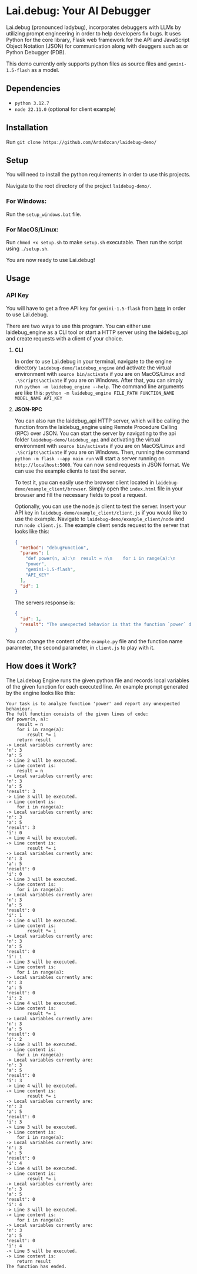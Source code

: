 # Lai.debug: Your AI Debugger
Lai.debug (pronounced ladybug), incorporates debuggers with LLMs by utilizing prompt engineering in order to help developers fix bugs. It uses Python for the core library, Flask web framework for the API and JavaScript Object Notation (JSON) for communication along with deuggers such as or Python Debugger (PDB).

This demo currently only supports python files as source files and `gemini-1.5-flash` as a model.
## Dependencies
* `python 3.12.7`
* `node 22.11.0` (optional for client example)

## Installation
Run `git clone https://github.com/ArdaOzcan/laidebug-demo/`

## Setup
You will need to install the python requirements in order to use this projects.

Navigate to the root directory of the project `laidebug-demo/`.

### For Windows:
Run the `setup_windows.bat` file.

### For MacOS/Linux:
Run `chmod +x setup.sh` to make `setup.sh` executable.
Then run the script using `./setup.sh`.

You are now ready to use Lai.debug!

## Usage
### API Key
You will have to get a free API key for `gemini-1.5-flash` from [here](https://aistudio.google.com/apikey) in order to use Lai.debug.

There are two ways to use this program. You can either use laidebug_engine as a CLI tool or start a HTTP server using the laidebug_api and create requests with a client of your choice.
1. **CLI**
   
   In order to use Lai.debug in your terminal, navigate to the engine directory `laidebug-demo/laidebug_engine` and activate the virtual environment with `source bin/activate` if you are on MacOS/Linux and `.\Scripts\activate` if you are on Windows.
   After that, you can simply run `python -m laidebug_engine --help`. The command line arguments are like this: `python -m laidebug_engine FILE_PATH FUNCTION_NAME MODEL_NAME API_KEY`

3. **JSON-RPC**
   
   You can also run the laidebug_api HTTP server, which will be calling the function from the laidebug_engine using Remote Procedure Calling (RPC) over JSON.
   You can start the server by navigating to the api folder `laidebug-demo/laidebug_api` and activating the virtual environment with `source bin/activate` if you are on MacOS/Linux and `.\Scripts\activate` if you are on Windows. Then, running the command `python -m flask --app main run` will start a server running on `http://localhost:5000`. You can now send requests in JSON format. We can use the example clients to test the server.
  
   To test it, you can easily use the browser client located in `laidebug-demo/example_client/browser`. Simply open the `index.html` file in your browser and fill the necessary fields to post a request.
  
   Optionally, you can use the node.js client to test the server. Insert your API key in `laidebug-demo/example_client/client.js` if you would like to use the example.
   Navigate to `laidebug-demo/example_client/node` and run `node client.js`.
   The example client sends request to the server that looks like this:
   ```json
   {
     "method": "debugFunction",
     "params": [
       "def power(n, a):\n	result = n\n	for i in range(a):\n		result *= i\n	return result\n\npower(3, 5)",
       "power",
       "gemini-1.5-flash",
       "API_KEY"
     ],
     "id": 1
   }
   ```
   The servers response is:
   ```json
   {
     "id": 1,
     "result": "The unexpected behavior is that the function `power` does not actually compute a power.  It initializes `result` to `n`, but then the loop `for i in range(a): result *= i` iteratively multiplies `result` by `i`, where `i` ranges from 0 to `a-1`.\n\nBecause `i` starts at 0, the first iteration results in `result *= 0`, which sets `result` to 0.  All subsequent multiplications will also result in 0. Therefore, the function always returns 0 regardless of the input values of `n` and `a`.\n\nTo calculate a power (a<sup>n</sup>), the loop should be structured differently.  It should repeatedly multiply `result` by `a`, `n` times.  For example:\n\n```python\ndef power(a, n):\n  result = 1  # Initialize to 1, not n\n  for _ in range(n):\n    result *= a\n  return result\n```\nor even more concisely using the `**` operator:\n\n```python\ndef power(a, n):\n  return a**n\n```\nThe provided code has a fundamental flaw in its logic for calculating the power.\n"
   }
   ```

You can change the content of the `example.py` file and the function name parameter, the second parameter, in `client.js` to play with it.

## How does it Work?
The Lai.debug Engine runs the given python file and records local variables of the given function for each executed line. An example prompt generated by the engine looks like this:
```
Your task is to analyze function 'power' and report any unexpected behaviour.
The full function consists of the given lines of code:
def power(n, a):
    result = n
    for i in range(a):
        result *= i
    return result
-> Local variables currently are:
'n': 3
'a': 5
-> Line 2 will be executed.
-> Line content is:
    result = n
-> Local variables currently are:
'n': 3
'a': 5
'result': 3
-> Line 3 will be executed.
-> Line content is:
    for i in range(a):
-> Local variables currently are:
'n': 3
'a': 5
'result': 3
'i': 0
-> Line 4 will be executed.
-> Line content is:
        result *= i
-> Local variables currently are:
'n': 3
'a': 5
'result': 0
'i': 0
-> Line 3 will be executed.
-> Line content is:
    for i in range(a):
-> Local variables currently are:
'n': 3
'a': 5
'result': 0
'i': 1
-> Line 4 will be executed.
-> Line content is:
        result *= i
-> Local variables currently are:
'n': 3
'a': 5
'result': 0
'i': 1
-> Line 3 will be executed.
-> Line content is:
    for i in range(a):
-> Local variables currently are:
'n': 3
'a': 5
'result': 0
'i': 2
-> Line 4 will be executed.
-> Line content is:
        result *= i
-> Local variables currently are:
'n': 3
'a': 5
'result': 0
'i': 2
-> Line 3 will be executed.
-> Line content is:
    for i in range(a):
-> Local variables currently are:
'n': 3
'a': 5
'result': 0
'i': 3
-> Line 4 will be executed.
-> Line content is:
        result *= i
-> Local variables currently are:
'n': 3
'a': 5
'result': 0
'i': 3
-> Line 3 will be executed.
-> Line content is:
    for i in range(a):
-> Local variables currently are:
'n': 3
'a': 5
'result': 0
'i': 4
-> Line 4 will be executed.
-> Line content is:
        result *= i
-> Local variables currently are:
'n': 3
'a': 5
'result': 0
'i': 4
-> Line 3 will be executed.
-> Line content is:
    for i in range(a):
-> Local variables currently are:
'n': 3
'a': 5
'result': 0
'i': 4
-> Line 5 will be executed.
-> Line content is:
    return result
The function has ended.
```
